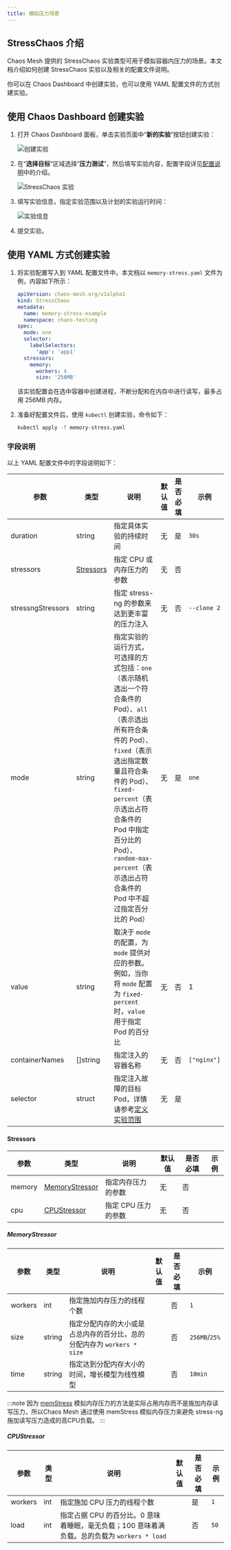 ```yaml
---
title: 模拟压力场景
---
```


## StressChaos 介绍

Chaos Mesh 提供的 StressChaos 实验类型可用于模拟容器内压力的场景。本文档介绍如何创建 StressChaos 实验以及相关的配置文件说明。

你可以在 Chaos Dashboard 中创建实验，也可以使用 YAML 配置文件的方式创建实验。

## 使用 Chaos Dashboard 创建实验

1. 打开 Chaos Dashboard 面板，单击实验页面中“**新的实验**”按钮创建实验：

   ![创建实验](./img/create-new-exp.png)

2. 在“**选择目标**”区域选择“**压力测试**”，然后填写实验内容，配置字段详见[配置说明](#字段说明)中的介绍。

   ![StressChaos 实验](./img/stresschaos-exp.png)

3. 填写实验信息，指定实验范围以及计划的实验运行时间：

   ![实验信息](./img/exp-info.png)

4. 提交实验。

## 使用 YAML 方式创建实验

1. 将实验配置写入到 YAML 配置文件中。本文档以 `memory-stress.yaml` 文件为例，内容如下所示：

   ```yaml
   apiVersion: chaos-mesh.org/v1alpha1
   kind: StressChaos
   metadata:
     name: memory-stress-example
     namespace: chaos-testing
   spec:
     mode: one
     selector:
       labelSelectors:
         'app': 'app1'
     stressors:
       memory:
         workers: 4
         size: '256MB'
   ```

   该实验配置会在选中容器中创建进程，不断分配和在内存中进行读写，最多占用 256MB 内存。

2. 准备好配置文件后，使用 `kubectl` 创建实验，命令如下：

   ```bash
   kubectl apply -f memory-stress.yaml
   ```

### 字段说明

以上 YAML 配置文件中的字段说明如下：

| 参数 | 类型 | 说明 | 默认值 | 是否必填 | 示例 |
| --- | --- | --- | --- | --- | --- |
| duration | string | 指定具体实验的持续时间 | 无 | 是 | `30s` |
| stressors | [Stressors](#stressors) | 指定 CPU 或内存压力的参数 | 无 | 否 |  |
| stressngStressors | string | 指定 stress-ng 的参数来达到更丰富的压力注入 | 无 | 否 | `--clone 2` |
| mode | string | 指定实验的运行方式，可选择的方式包括：`one`（表示随机选出一个符合条件的 Pod）、`all`（表示选出所有符合条件的 Pod）、`fixed`（表示选出指定数量且符合条件的 Pod）、`fixed-percent`（表示选出占符合条件的 Pod 中指定百分比的 Pod）、`random-max-percent`（表示选出占符合条件的 Pod 中不超过指定百分比的 Pod） | 无 | 是 | `one` |
| value | string | 取决于 `mode` 的配置，为 `mode` 提供对应的参数。例如，当你将 `mode` 配置为 `fixed-percent` 时，`value` 用于指定 Pod 的百分比 | 无 | 否 | 1 |
| containerNames | []string | 指定注入的容器名称 | 无 | 否 | `["nginx"]` |
| selector | struct | 指定注入故障的目标 Pod，详情请参考[定义实验范围](./define-chaos-experiment-scope.md) | 无 | 是 |  |

#### Stressors

| 参数   | 类型                              | 说明                | 默认值 | 是否必填 | 示例 |
| ------ | --------------------------------- | ------------------- | ------ | -------- | ---- |
| memory | [MemoryStressor](#memorystressor) | 指定内存压力的参数  | 无     | 否       |      |
| cpu    | [CPUStressor](#cpustressor)       | 指定 CPU 压力的参数 | 无     | 否       |      |

##### MemoryStressor

| 参数    | 类型   | 说明                         | 默认值 | 是否必填 | 示例    |
| ------- | ------ | ---------------------------- | ------ | -------- | ------- |
| workers | int    | 指定施加内存压力的线程个数   |        | 否       | `1`     |
| size    | string | 指定分配内存的大小或是占总内存的百分比，总的分配内存为 `workers * size` |        | 否       | `256MB`/`25%` |
| time      | string | 指定达到分配内存大小的时间，增长模型为线性模型     |               | 否       | `10min` |

:::note
因为 [memStress](https://github.com/chaos-mesh/memStress) 模拟内存压力的方法是实际占用内存而不是施加内存读写压力，所以Chaos Mesh 通过使用 memStress 模拟内存压力来避免 stress-ng 施加读写压力造成的高CPU负载。
:::
##### CPUStressor

| 参数    | 类型 | 说明                                                            | 默认值 | 是否必填 | 示例 |
| ------- | ---- | --------------------------------------------------------------- | ------ | -------- | ---- |
| workers | int  | 指定施加 CPU 压力的线程个数                                      |        | 是       | `1`  |
| load    | int  | 指定占据 CPU 的百分比。0 意味着睡眠，毫无负载；100 意味着满负载。总的负载为 `workers * load` |        | 否       | `50` |
